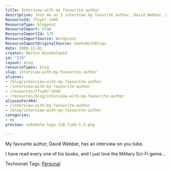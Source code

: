 ```yaml
---
title: Interview with my favourite author
description: Join me as I interview my favorite author, David Webber, and explore the captivating world of Military Sci-Fi that has inspired my reading journey!
ResourceId: 7fvyK7-tU4O
ResourceType: blogpost
ResourceImport: true
ResourceImportId: 175
ResourceImportSource: Wordpress
ResourceImportOriginalSource: GeeksWithBlogs
date: 2008-11-01
creator: Martin Hinshelwood
id: "175"
layout: blog
resourceTypes: blog
slug: interview-with-my-favourite-author
aliases:
- /blog/interview-with-my-favourite-author
- /interview-with-my-favourite-author
- /resources/7fvyK7-tU4O
- /resources/blog/interview-with-my-favourite-author
aliasesFor404:
- /interview-with-my-favourite-author
- /blog/interview-with-my-favourite-author
categories:
- me
preview: nakedalm-logo-128-link-1-1.png

---
```

My favourite author, David Webber, has an interview on you tube.

I have read every one of his books, and I just love the Military Sci-Fi genre…

Technorati Tags: [Personal](http://technorati.com/tags/Personal)
